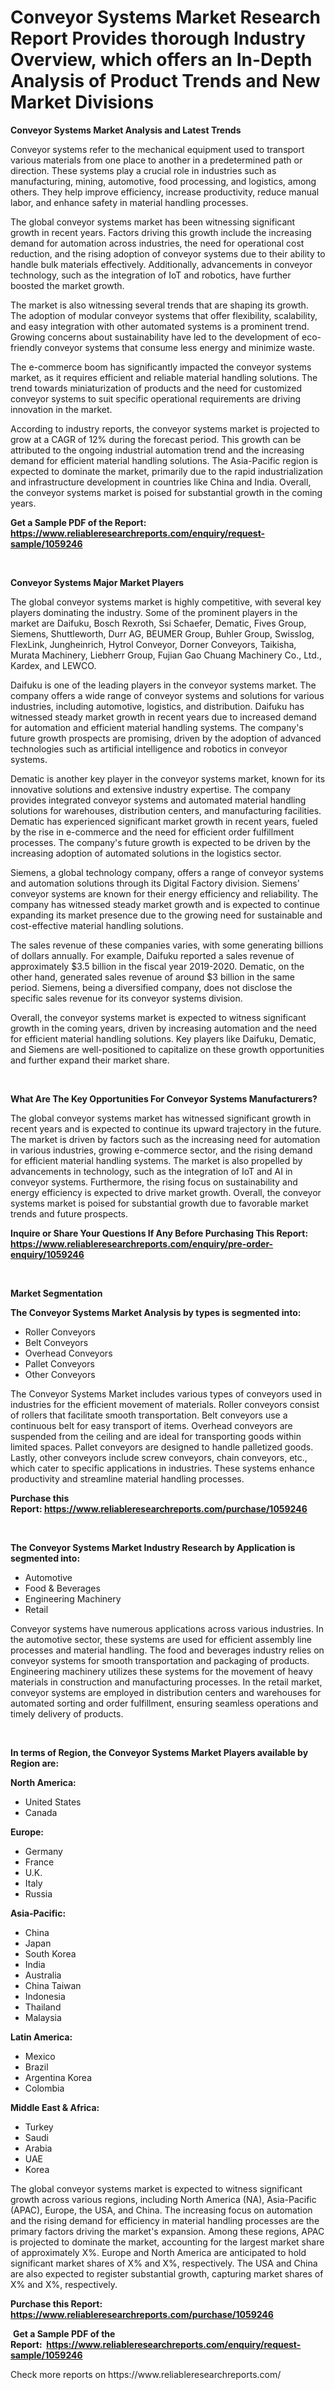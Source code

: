 <p><h1>Conveyor Systems Market Research Report Provides thorough Industry Overview, which offers an In-Depth Analysis of Product Trends and New Market Divisions</h1></p><p><strong>Conveyor Systems Market Analysis and Latest Trends</strong></p>
<p><p>Conveyor systems refer to the mechanical equipment used to transport various materials from one place to another in a predetermined path or direction. These systems play a crucial role in industries such as manufacturing, mining, automotive, food processing, and logistics, among others. They help improve efficiency, increase productivity, reduce manual labor, and enhance safety in material handling processes.</p><p>The global conveyor systems market has been witnessing significant growth in recent years. Factors driving this growth include the increasing demand for automation across industries, the need for operational cost reduction, and the rising adoption of conveyor systems due to their ability to handle bulk materials effectively. Additionally, advancements in conveyor technology, such as the integration of IoT and robotics, have further boosted the market growth.</p><p>The market is also witnessing several trends that are shaping its growth. The adoption of modular conveyor systems that offer flexibility, scalability, and easy integration with other automated systems is a prominent trend. Growing concerns about sustainability have led to the development of eco-friendly conveyor systems that consume less energy and minimize waste.</p><p>The e-commerce boom has significantly impacted the conveyor systems market, as it requires efficient and reliable material handling solutions. The trend towards miniaturization of products and the need for customized conveyor systems to suit specific operational requirements are driving innovation in the market.</p><p>According to industry reports, the conveyor systems market is projected to grow at a CAGR of 12% during the forecast period. This growth can be attributed to the ongoing industrial automation trend and the increasing demand for efficient material handling solutions. The Asia-Pacific region is expected to dominate the market, primarily due to the rapid industrialization and infrastructure development in countries like China and India. Overall, the conveyor systems market is poised for substantial growth in the coming years.</p></p>
<p><strong>Get a Sample PDF of the Report:&nbsp; <a href="https://www.reliableresearchreports.com/enquiry/request-sample/1059246">https://www.reliableresearchreports.com/enquiry/request-sample/1059246</a></strong></p>
<p>&nbsp;</p>
<p><strong>Conveyor Systems Major Market Players</strong></p>
<p><p>The global conveyor systems market is highly competitive, with several key players dominating the industry. Some of the prominent players in the market are Daifuku, Bosch Rexroth, Ssi Schaefer, Dematic, Fives Group, Siemens, Shuttleworth, Durr AG, BEUMER Group, Buhler Group, Swisslog, FlexLink, Jungheinrich, Hytrol Conveyor, Dorner Conveyors, Taikisha, Murata Machinery, Liebherr Group, Fujian Gao Chuang Machinery Co., Ltd., Kardex, and LEWCO.</p><p>Daifuku is one of the leading players in the conveyor systems market. The company offers a wide range of conveyor systems and solutions for various industries, including automotive, logistics, and distribution. Daifuku has witnessed steady market growth in recent years due to increased demand for automation and efficient material handling systems. The company's future growth prospects are promising, driven by the adoption of advanced technologies such as artificial intelligence and robotics in conveyor systems.</p><p>Dematic is another key player in the conveyor systems market, known for its innovative solutions and extensive industry expertise. The company provides integrated conveyor systems and automated material handling solutions for warehouses, distribution centers, and manufacturing facilities. Dematic has experienced significant market growth in recent years, fueled by the rise in e-commerce and the need for efficient order fulfillment processes. The company's future growth is expected to be driven by the increasing adoption of automated solutions in the logistics sector.</p><p>Siemens, a global technology company, offers a range of conveyor systems and automation solutions through its Digital Factory division. Siemens' conveyor systems are known for their energy efficiency and reliability. The company has witnessed steady market growth and is expected to continue expanding its market presence due to the growing need for sustainable and cost-effective material handling solutions.</p><p>The sales revenue of these companies varies, with some generating billions of dollars annually. For example, Daifuku reported a sales revenue of approximately $3.5 billion in the fiscal year 2019-2020. Dematic, on the other hand, generated sales revenue of around $3 billion in the same period. Siemens, being a diversified company, does not disclose the specific sales revenue for its conveyor systems division.</p><p>Overall, the conveyor systems market is expected to witness significant growth in the coming years, driven by increasing automation and the need for efficient material handling solutions. Key players like Daifuku, Dematic, and Siemens are well-positioned to capitalize on these growth opportunities and further expand their market share.</p></p>
<p>&nbsp;</p>
<p><strong>What Are The Key Opportunities For Conveyor Systems Manufacturers?</strong></p>
<p><p>The global conveyor systems market has witnessed significant growth in recent years and is expected to continue its upward trajectory in the future. The market is driven by factors such as the increasing need for automation in various industries, growing e-commerce sector, and the rising demand for efficient material handling systems. The market is also propelled by advancements in technology, such as the integration of IoT and AI in conveyor systems. Furthermore, the rising focus on sustainability and energy efficiency is expected to drive market growth. Overall, the conveyor systems market is poised for substantial growth due to favorable market trends and future prospects.</p></p>
<p><strong>Inquire or Share Your Questions If Any Before Purchasing This Report: <a href="https://www.reliableresearchreports.com/enquiry/pre-order-enquiry/1059246">https://www.reliableresearchreports.com/enquiry/pre-order-enquiry/1059246</a></strong></p>
<p>&nbsp;</p>
<p><strong>Market Segmentation</strong></p>
<p><strong>The Conveyor Systems Market Analysis by types is segmented into:</strong></p>
<p><ul><li>Roller Conveyors</li><li>Belt Conveyors</li><li>Overhead Conveyors</li><li>Pallet Conveyors</li><li>Other Conveyors</li></ul></p>
<p><p>The Conveyor Systems Market includes various types of conveyors used in industries for the efficient movement of materials. Roller conveyors consist of rollers that facilitate smooth transportation. Belt conveyors use a continuous belt for easy transport of items. Overhead conveyors are suspended from the ceiling and are ideal for transporting goods within limited spaces. Pallet conveyors are designed to handle palletized goods. Lastly, other conveyors include screw conveyors, chain conveyors, etc., which cater to specific applications in industries. These systems enhance productivity and streamline material handling processes.</p></p>
<p><strong>Purchase this Report:&nbsp;<a href="https://www.reliableresearchreports.com/purchase/1059246">https://www.reliableresearchreports.com/purchase/1059246</a></strong></p>
<p>&nbsp;</p>
<p><strong>The Conveyor Systems Market Industry Research by Application is segmented into:</strong></p>
<p><ul><li>Automotive</li><li>Food & Beverages</li><li>Engineering Machinery</li><li>Retail</li></ul></p>
<p><p>Conveyor systems have numerous applications across various industries. In the automotive sector, these systems are used for efficient assembly line processes and material handling. The food and beverages industry relies on conveyor systems for smooth transportation and packaging of products. Engineering machinery utilizes these systems for the movement of heavy materials in construction and manufacturing processes. In the retail market, conveyor systems are employed in distribution centers and warehouses for automated sorting and order fulfillment, ensuring seamless operations and timely delivery of products.</p></p>
<p>&nbsp;</p>
<p><strong>In terms of Region, the Conveyor Systems Market Players available by Region are:</strong></p>
<p>
    <p> <strong> North America: </strong>
        <ul>
            <li>United States</li>
            <li>Canada</li>
        </ul>
        </p> 
    <p> <strong> Europe: </strong>
        <ul>
            <li>Germany</li>
            <li>France</li>
            <li>U.K.</li>
            <li>Italy</li>
            <li>Russia</li>
        </ul>
        </p> 
    <p> <strong> Asia-Pacific: </strong>
        <ul>
            <li>China</li>
            <li>Japan</li>
            <li>South Korea</li>
            <li>India</li>
            <li>Australia</li>
            <li>China Taiwan</li>
            <li>Indonesia</li>
            <li>Thailand</li>
            <li>Malaysia</li>
        </ul>
        </p> 
    <p> <strong> Latin America: </strong>
        <ul>
            <li>Mexico</li>
            <li>Brazil</li>
            <li>Argentina Korea</li>
            <li>Colombia</li>
        </ul>
        </p> 
    <p> <strong> Middle East & Africa: </strong>
        <ul>
            <li>Turkey</li>
            <li>Saudi</li>
            <li>Arabia</li>
            <li>UAE</li>
            <li>Korea</li>
        </ul>
    </p>
    </p>
<p><p>The global conveyor systems market is expected to witness significant growth across various regions, including North America (NA), Asia-Pacific (APAC), Europe, the USA, and China. The increasing focus on automation and the rising demand for efficiency in material handling processes are the primary factors driving the market's expansion. Among these regions, APAC is projected to dominate the market, accounting for the largest market share of approximately X%. Europe and North America are anticipated to hold significant market shares of X% and X%, respectively. The USA and China are also expected to register substantial growth, capturing market shares of X% and X%, respectively.</p></p>
<p><strong>Purchase this Report: <a href="https://www.reliableresearchreports.com/purchase/1059246">https://www.reliableresearchreports.com/purchase/1059246</a></strong></p>
<p>&nbsp;<strong>Get a Sample PDF of the Report:&nbsp;&nbsp;<a href="https://www.reliableresearchreports.com/enquiry/request-sample/1059246">https://www.reliableresearchreports.com/enquiry/request-sample/1059246</a></strong></p>
<p><strong></strong></p>
<p>Check more reports on https://www.reliableresearchreports.com/</p>